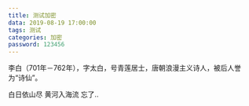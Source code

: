 ```yaml
---
title: 测试加密
data: 2019-08-19 17:00:00
tags: 测试
categories: 加密
password: 123456
---
```

李白（701年－762年），字太白，号青莲居士，唐朝浪漫主义诗人，被后人誉为“诗仙”。
<!--more-->
白日依山尽
黄河入海流
忘了..